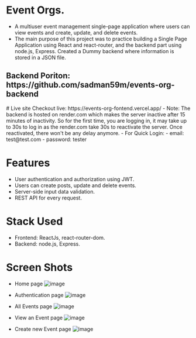 # Event Orgs.
- A multiuser event management single-page application where users can view events and create, update, and delete events.
- The main purpose of this project was to practice building a Single Page Application using React and react-router, and the backend part using node.js, Express. Created a Dummy backend where information is stored in a JSON file.

<h2>Backend Poriton: https://github.com/sadman59m/events-org-backend</h2>
# Live site
Checkout live: https://events-org-fontend.vercel.app/
- Note: The backend is hosted on render.com which makes the server inactive after 15 minutes of inactivity. So for the
  first time, you are logging in, it may take up to 30s to log in as the render.com take 30s to reactivate the server. 
  Once reactivated, there won't be any delay anymore.
- For Quick Login:
- email: test@test.com
- password: tester

# Features
- User authentication and authorization using JWT.
- Users can create posts, update and delete events.
- Server-side input data validation.
- REST API for every request.

# Stack Used
- Frontend: ReactJs, react-router-dom.
- Backend: node.js, Express.
  
# Screen Shots
- Home page
  ![image](https://github.com/sadman59m/events-org-fontend/assets/79523082/f21e6404-7e48-46f0-b34a-f289e801b2e4)

- Authentication page
  ![image](https://github.com/sadman59m/events-org-fontend/assets/79523082/70942d49-d7d8-4def-bb63-f0d973be41c6)

- All Events page
  ![image](https://github.com/sadman59m/events-org-fontend/assets/79523082/a8767f5e-6612-4a67-b538-e524e929a184)

- View an Event page
 ![image](https://github.com/sadman59m/events-org-fontend/assets/79523082/aaaff2f6-7dc8-4da9-912d-9128f2b16302)

- Create new Event page
  ![image](https://github.com/sadman59m/events-org-fontend/assets/79523082/f99269da-0742-4aa8-beb0-c376c1f587c8)




